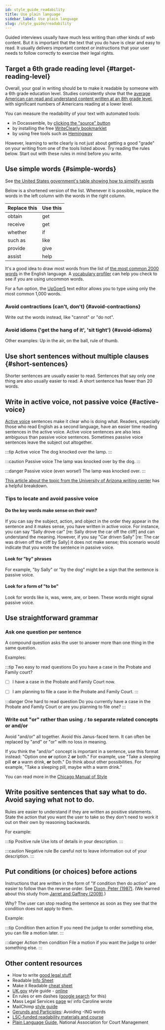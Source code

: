 ```yaml
---
id: style_guide_readability
title: Use plain language
sidebar_label: Use plain language
slug: /style_guide/readability
---
```


<!-- original: https://docs.google.com/document/d/1B-_6A5OKZ0b3s8z2S14KdRQsK7ga4nmjjthJiaZMiB8/edit#heading=h.cvtj6d8ezh8x -->

Guided interviews usually have much less writing than other kinds of web content. But
it is important that the text that you do have is clear and easy to read. It usually
delivers important context or instructions that your user needs to follow correctly
to exercise their legal rights.

## Target a 6th grade reading level {#target-reading-level}

Overall, your goal in writing should be to make it readable by someone with a
6th grade education level. Studies consistently show that the [average American
can read and understand content written at an 8th grade
level](https://www.wyliecomm.com/2021/08/whats-the-latest-u-s-literacy-rate/),
with significant numbers of Americans reading at a lower level.

You can measure the readability of your text with automated tools:

* in Docassemble, by [clicking the "source" button](https://docassemble.org/docs/helloworld.html#tocAnchor-1-1)
* by installing the free [WriteClearly bookmarklet](https://www.openadvocate.org/writeclearly/)
* by using free tools such as [Hemingway](https://hemingwayapp.com/)

However, learning to write clearly is not just about getting a good "grade" on your writing
from one of the tools listed above. Try reading the rules below. Start out with these
rules in mind before you write.

## Use simple words {#simple-words}
See [the United States government's table showing how to simplify words](https://plainlanguage.gov/guidelines/words/use-simple-words-phrases/)

Below is a shortened version of the list. Whenever it is possible, replace the words in the left column with the words in the right column.

| Replace this | Use this |
|:-|:-|
| obtain | get |
| receive | get |
| whether | if |
| such as | like |
| provide | give |
| assist | help |

It's a good idea to draw most words from the list of [the most common 2000 words](https://www.talkenglish.com/vocabulary/top-2000-vocabulary.aspx) in the English language. A [vocabulary profiler](http://www4.caes.hku.hk/vocabulary/profile.htm) can help you check
to see if you are using uncommon words.

For a fun option, the [UpGoer5](https://splasho.com/upgoer5/latest.php) text editor
allows you to type using only the most common 1,000 words.

### Avoid contractions (can't, don't) {#avoid-contractions}
Write out the words instead, like "cannot" or "do not".

### Avoid idioms ('get the hang of it', 'sit tight') {#avoid-idioms}
Other examples: Up in the air, on the ball, rule of thumb.

## Use short sentences without multiple clauses {#short-sentences}

Shorter sentences are usually easier to read. Sentences that say only
one thing are also usually easier to read. A short sentence has fewer than 20 words.

## Write in active voice, not passive voice {#active-voice}

[Active voice](https://www.merriam-webster.com/words-at-play/active-vs-passive-voice-difference) sentences make it clear who is doing what. Readers, especially those
who read English as a second language, have an easier time reading sentences in the
active voice. Active voice sentences are also less ambiguous than passive voice sentences.
Sometimes passive voice sentences leave the subject out altogether.

:::tip Active voice
The dog knocked over the lamp.
:::

:::caution Passive voice
The lamp was knocked over by the dog.
:::

:::danger Passive voice (even worse!)
The lamp was knocked over.
:::

[This article about the topic from the University of Arizona writing center](https://writingcenter.uagc.edu/active-vs-passive-voice) has a helpful breakdown.

### Tips to locate and avoid passive voice
#### Do the key words make sense on their own?

If you can say the subject, action, and object in the order they appear in the sentence and it makes sense, you have written in active voice. For instance, you can say "Sally drove car" [re: Sally drove the car off the cliff] and can understand the meaning. However, if you say "Car driven Sally" [re: The car was driven off the cliff by Sally] it does not make sense; this scenario would indicate that you wrote the sentence in passive voice.

#### Look for "by" phrases

For example, "by Sally" or "by the dog" might be a sign that the sentence is passive voice.

#### Look for a form of "to be"

Look for words like is, was, were, are, or been. These words might signal passive voice.

## Use straightforward grammar

### Ask one question per sentence

A compound question asks the user to answer more than one thing in the same question. 

Examples:

:::tip Two easy to read questions
Do you have a case in the Probate and Family court?

- [ ] I have a case in the Probate and Family Court now.

- [ ] I am planning to file a case in the Probate and Family Court.
:::

:::danger One hard to read question
Do you currently have a case in the Probate and Family Court or are you planning to file one?
:::

### Write out "or" rather than using `/` to separate related concepts or and/or
Avoid "and/or" all together. Avoid  this Janus-faced term. It can often be
replaced by "and" or "or" with no loss in meaning.

If you think the "and/or" concept is important in a sentence, use this format
instead: "Option one **or** option 2 **or** both." For example, use "Take a
sleeping pill **or** a warm drink, **or** both." Do think about other
possibilities. For example, "Take a sleeping pill, maybe with a warm drink."

You can read more in the [Chicago Manual of
Style](https://www.chicagomanualofstyle.org/book/ed17/part2/ch05/psec250.html)


## Write positive sentences that say what to do. Avoid saying what not to do.

Rules are easier to understand if they are written as positive statements.
State the action that you want the user to take so they don't need to work
it out on their own by reasoning backwards.

For example:

:::tip Positive rule
Use lots of details in your description.
:::

:::caution Negative rule
Be careful not to leave information out of your description.
:::

## Put conditions (or choices) before actions

Instructions that are written in the form of "If condition then do action" are
easier to follow than the reverse order. See [Dixon, Peter (1987)](https://doi.org/10.1016/0749-596X(87)90060-X). (We learned about this study from [Jarret and Gaffney (2009)](https://www.amazon.com/Forms-that-Work-Interactive-Technologies/dp/1558607102).)

Why? The user can stop reading the sentence as soon as they see that the 
condition does not apply to them.

Example: 

:::tip Condition then action
If you need the judge to order something else, you can file a motion later.
:::

:::danger Action then condition
File a motion if you want the judge to order something else.
:::

## Other content resources
* How to write [good legal stuff](https://www.law.indiana.edu/instruction/tanford/web/reference/how2writegood.pdf)
* Readable [Info Sheet](https://www.masslegalservices.org/system/files/library/Create%20a%20Readable%20Info%20Sheet%20in%206%20Steps.pdf)
* Make it Readable [cheat sheet](https://cheatography.com/stevem/cheat-sheets/make-it-readable/)
* [UK.gov](http://uk.gov/) style guide - [online](https://www.gov.uk/guidance/content-design/writing-for-gov-uk#date-ranges)
* En rules or em dashes ([google search](https://www.google.com/search?client=safari&rls=en&q=en+rules+or+em+dashes&ie=UTF-8&oe=UTF-8) for this)
* Mass Legal Services [page](https://www.masslegalservices.org/content/making-legal-information-readable-more-plain-language) w/ info Caroline wrote
* MailChimp [style guide](https://styleguide.mailchimp.com/word-list/)
* [Gerunds and Participles](https://www.geist.com/writers/writers-toolbox/gerunds-and-participles-avoid-ing-words/): Avoiding -ING words
* [LSC-funded readability materials and course](https://sites.google.com/a/lawny.org/plain-language-library/)
* [Plain Language Guide](https://bit.ly/plainlanguageguide), National
  Association for Court Management